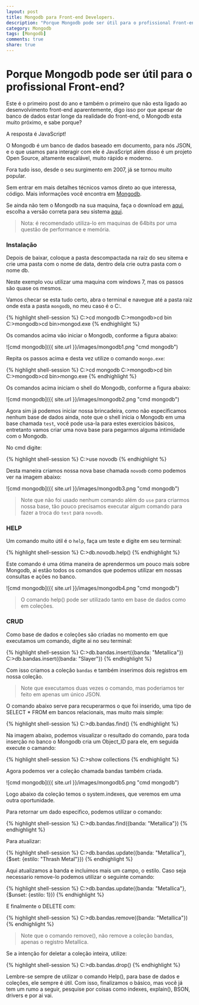 ```yaml
---
layout: post
title: Mongodb para Front-end Developers.
description: "Porque Mongodb pode ser útil para o profissional Front-end."
category: Mongodb
tags: [Mongodb]
comments: true
share: true
---
```

# Porque Mongodb pode ser útil para o profissional Front-end?
Este é o primeiro post do ano e também o primeiro que não esta ligado ao desenvolvimento front-end aparentemente, digo isso por que apesar de banco de dados estar longe da realidade do front-end, o Mongodb esta muito próximo, e sabe porque?

A resposta é JavaScript!

O Mongodb é um banco de dados baseado em documento, para nós JSON, e o que usamos para interagir com ele é JavaScript além disso é um projeto Open Source, altamente escalável, muito rápido e moderno.

Fora tudo isso, desde o seu surgimento em 2007, já se tornou muito popular.

Sem entrar em mais detalhes técnicos vamos direto ao que interessa, código. Mais informações você encontra em [Mongodb](http://www.mongodb.org/).

Se ainda não tem o Mongodb na sua maquina, faça o download em [aqui](http://www.mongodb.org/downloads), escolha a versão correta para seu sistema [aqui](http://www.mongodb.org/downloads).

> Nota: é recomendado utiliza-lo em maquinas de 64bits por uma questão de performance e memória.

### Instalação

Depois de baixar, coloque a pasta descompactada na raiz do seu sitema e crie uma pasta com o nome de data, dentro dela crie outra pasta com o nome db.

Neste exemplo vou utilizar uma maquina com windows 7, mas os passos são quase os mesmos.

Vamos checar se esta tudo certo, abra o terminal e navegue até a pasta raiz onde esta a pasta `mongodb`, no meu caso é o C:.

{% highlight shell-session %}
	C:\>cd mongodb
	C:\>mongodb>cd bin
	C:\>mongodb>cd bin>mongod.exe
{% endhighlight %}

Os comandos acima vão iniciar o Mongodb, conforme a figura abaixo:

![cmd mongodb]({{ site.url }}/images/mongodb1.png "cmd mongodb")

Repita os passos acima e desta vez utilize o comando `mongo.exe`:

{% highlight shell-session %}
	C:\>cd mongodb
	C:\>mongodb>cd bin
	C:\>mongodb>cd bin>mongo.exe
{% endhighlight %}

Os comandos acima iniciam o shell do Mongodb, conforme a figura abaixo:

![cmd mongodb]({{ site.url }}/images/mongodb2.png "cmd mongodb")

Agora sim já podemos iniciar nossa brincadeira, como não especificamos nenhum base de dados ainda, note que o shell inicia o Mongodb em uma base chamada `test`, você pode usa-la para estes exercicios básicos, entretanto vamos criar uma nova base para pegarmos alguma intimidade com o Mongodb.

No cmd digite:

{% highlight shell-session %}
	C:\>use novodb
{% endhighlight %}

Desta maneira criamos nossa nova base chamada `novodb` como podemos ver na imagem abaixo:

![cmd mongodb]({{ site.url }}/images/mongodb3.png "cmd mongodb")

> Note que não foi usado nenhum comando além do `use` para criarmos nossa base, tão pouco precisamos executar algum comando para fazer a troca do `test` para `novodb`.

### HELP

Um comando muito útil é o `help`, faça um teste e digite em seu terminal:

{% highlight shell-session %}
	C:\>db.novodb.help()
{% endhighlight %}

Este comando é uma ótima maneira de aprendermos um pouco mais sobre Mongodb, ai estão todos os comandos que podemos utilizar em nossas consultas e ações no banco.

![cmd mongodb]({{ site.url }}/images/mongodb4.png "cmd mongodb")

> O comando help() pode ser utilizado tanto em base de dados como em coleções.

### CRUD

Como base de dados e coleções são criadas no momento em que executamos um comando, digite ai no seu terminal:

{% highlight shell-session %}
	C:\>db.bandas.insert({banda: "Metallica"})
	C:\>db.bandas.insert({banda: "Slayer"})
{% endhighlight %}

Com isso criamos a coleção `bandas` e também inserimos dois registros em nossa coleção.

> Note que executamos duas vezes o comando, mas poderiamos ter feito em apenas um único JSON.

O comando abaixo serve para recuperarmos o que foi inserido, uma tipo de SELECT * FROM em bancos relacionais, mas muito mais simple:

{% highlight shell-session %}
	C:\>db.bandas.find()
{% endhighlight %}

Na imagem abaixo, podemos visualizar o resultado do comando, para toda inserção no banco o Mongodb cria um Object_ID para ele, em seguida execute o camando:

{% highlight shell-session %}
	C:\>show collections
{% endhighlight %}

Agora podemos ver a coleção chamada bandas também criada.

![cmd mongodb]({{ site.url }}/images/mongodb5.png "cmd mongodb")

Logo abaixo da coleção temos o system.indexes, que veremos em uma outra oportunidade.

Para retornar um dado especifico, podemos utilizar o comando:

{% highlight shell-session %}
	C:\>db.bandas.find({banda: "Metallica"})
{% endhighlight %}

Para atualizar:

{% highlight shell-session %}
	C:\>db.bandas.update({banda: "Metallica"}, {$set: {estilo: "Thrash Metal"}})
{% endhighlight %}

Aqui atualizamos a banda e incluimos mais um campo, o estilo.
Caso seja necessario remove-lo podemos utilizar o seguinte comando:

{% highlight shell-session %}
	C:\>db.bandas.update({banda: "Metallica"}, {$unset: {estilo: 1}})
{% endhighlight %}

E finalmente o DELETE com:

{% highlight shell-session %}
	C:\>db.bandas.remove({banda: "Metallica"})
{% endhighlight %}

> Note que o comando remove(), não remove a coleção bandas, apenas o registro Metallica.

Se a intenção for deletar a coleção inteira, utilize:

{% highlight shell-session %}
	C:\>db.bandas.drop()
{% endhighlight %}

Lembre-se sempre de utilizar o comando Help(), para base de dados e coleções, ele sempre é útil.
Com isso, finalizamos o básico, mas você já tem um rumo a seguir, pesquise por coisas como indexes, explain(), BSON, drivers e por ai vai.
